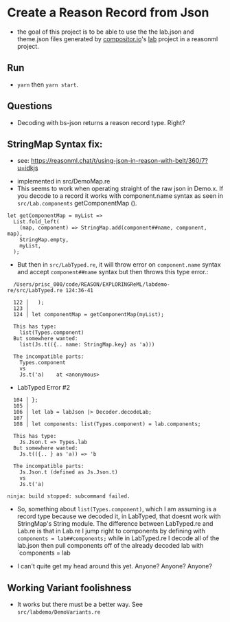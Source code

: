 # Create a Reason Record from Json

* the goal of this project is to be able to use the the lab.json and theme.json files generated by [compositor.io](www.compositor.io)'s [lab](https://github.com/c8r/lab) project in a reasonml project.

## Run

* `yarn` then `yarn start`.

## Questions

* Decoding with bs-json returns a reason record type. Right?

## StringMap Syntax fix:

* see: https://reasonml.chat/t/using-json-in-reason-with-belt/360/7?u=idkjs

- implemented in src/DemoMap.re
- This seems to work when operating straight of the raw json in Demo.x. If you decode to a record it works with component.name syntax as seen in `src/Lab.components` getComponentMap ().

```
let getComponentMap = myList =>
  List.fold_left(
    (map, component) => StringMap.add(component##name, component, map),
    StringMap.empty,
    myList,
  );
```

* But then in `src/LabTyped.re`, it will throw error on `component.name` syntax and accept `component##name` syntax but then throws this type error.:

```
  /Users/prisc_000/code/REASON/EXPLORINGReML/labdemo-re/src/LabTyped.re 124:36-41

  122 │   );
  123 │
  124 │ let componentMap = getComponentMap(myList);

  This has type:
    list(Types.component)
  But somewhere wanted:
    list(Js.t(({.. name: StringMap.key} as 'a)))

  The incompatible parts:
    Types.component
    vs
    Js.t('a)    at <anonymous>
```

* LabTyped Error #2

```
  104 │ };
  105 │
  106 │ let lab = labJson |> Decoder.decodeLab;
  107 │
  108 │ let components: list(Types.component) = lab.components;

  This has type:
    Js.Json.t => Types.lab
  But somewhere wanted:
    Js.t(({.. } as 'a)) => 'b

  The incompatible parts:
    Js.Json.t (defined as Js.Json.t)
    vs
    Js.t('a)

ninja: build stopped: subcommand failed.
```

* So, something about `list(Types.component)`, which I am assuming is a record type because we decoded it, in LabTyped, that doesnt work with StringMap's String module. The difference between LabTyped.re and Lab.re is that in Lab.re I jump right to components by defining with `components = lab##components;` while in LabTyped.re I decode all of the lab.json then pull components off of the already decoded lab with `components = lab

- I can't quite get my head around this yet. Anyone? Anyone? Anyone?

## Working Variant foolishness

* It works but there must be a better way. See `src/labdemo/DemoVariants.re`
